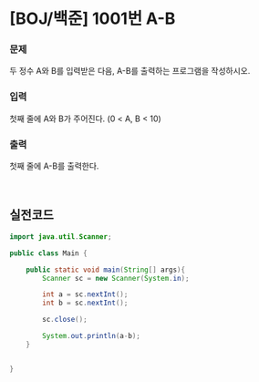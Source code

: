 # [BOJ/백준] 1001번 A-B

### 문제

두 정수 A와 B를 입력받은 다음, A-B를 출력하는 프로그램을 작성하시오.

### 입력

첫째 줄에 A와 B가 주어진다. (0 < A, B < 10)

### 출력

첫째 줄에 A-B를 출력한다.

<br/>

## 실전코드

```java
import java.util.Scanner;

public class Main {

    public static void main(String[] args){
        Scanner sc = new Scanner(System.in);

        int a = sc.nextInt();
        int b = sc.nextInt();

        sc.close();

        System.out.println(a-b);
    }


}
```
